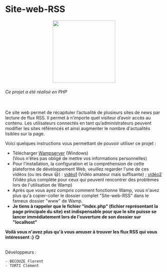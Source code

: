 # Site-web-RSS

<p align="center">
  <img src="https://www.icone-png.com/png/52/51512.png" width=200/>
</p>

###### Ce projet a été réalisé en PHP
<br/>
Ce site web permet de récapituler l’actualité de plusieurs sites de news par lecture de flux RSS. Il permet à n’importe quel visiteur d’avoir accès au contenu. Les utilisateurs connectés en tant qu’administrateurs peuvent modifier les sites référencés et ainsi augmenter le nombre d'actualités lisibles sur la page.

Voici quelques instructions vous permettant de pouvoir utiliser ce projet :
* Télécharger [Wampserver](http://www.wampserver.com/) (Windows) <br/> (Vous n'êtes pas obligé de mettre vos informations personnelles)
* Pour l'installation, la configuration et la compréhension de cette plateforme de développement Web, veuillez regarder l'une de ces vidéos (ou les deux :smiley:) : [vidéo1](https://www.youtube.com/watch?v=90qvw85lSxU) (Vidéo amateur mais suffisante) ; [vidéo2](https://www.youtube.com/watch?v=og-UxyCl3z8) (Vidéo plus complète pour ceux qui peuvent rencontrer des problèmes lors de l'utilisation de Wamp)
* Après que vous ayez compris comment fonctionne Wamp, vous n'avez plus qu'à copier-coller le dossier complet "Site-web-RSS" dans le fameux dossier "www" de Wamp.
* **Je tiens à rappeler que le fichier "index.php" (fichier représentant la page principale du site) est indispensable pour que le site puisse se lancer immédiatement lors de l'ouverture de son dossier sur "localhost"**


**Voilà vous n'avez plus qu'à vous amuser à trouver les flux RSS qui vous intéressent :} :smirk:**


<br/>
Développeurs :

    - BECOUZE Florent
    - TORTI Clément
